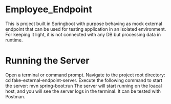 # Employee_Endpoint
This is project built in Springboot with purpose behaving as mock external endpoint that can be used for testing application in  an isolated environment.
For keeping it light, it is not connected with any DB but processing data in runtime.
# Running the Server
Open a terminal or command prompt.
Navigate to the project root directory: cd fake-external-endpoint-server.
Execute the following command to start the server: mvn spring-boot:run
The server will start running on the loacal host, and you will see the server logs in the terminal. It can be tested with Postman.
